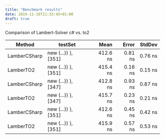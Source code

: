 ```yaml
---
title: "Benchmark results"
date: 2019-11-16T21:33:45+01:00
draft: true
---
```


Comparison of Lambert-Solver c# vs. to2

|       Method |             testSet |     Mean |   Error |  StdDev |
|------------- |-------------------- |---------:|--------:|--------:|
| LamberCSharp | new (...)) }, [351] | 412.6 ns | 0.81 ns | 0.76 ns |
|    LamberTO2 | new (...)) }, [351] | 415.4 ns | 0.16 ns | 0.15 ns |
| LamberCSharp | new (...)) }, [347] | 412.8 ns | 0.93 ns | 0.87 ns |
|    LamberTO2 | new (...)) }, [347] | 415.7 ns | 0.23 ns | 0.21 ns |
| LamberCSharp | new (...)) }, [351] | 412.6 ns | 0.45 ns | 0.42 ns |
|    LamberTO2 | new (...)) }, [351] | 415.9 ns | 0.57 ns | 0.53 ns |
